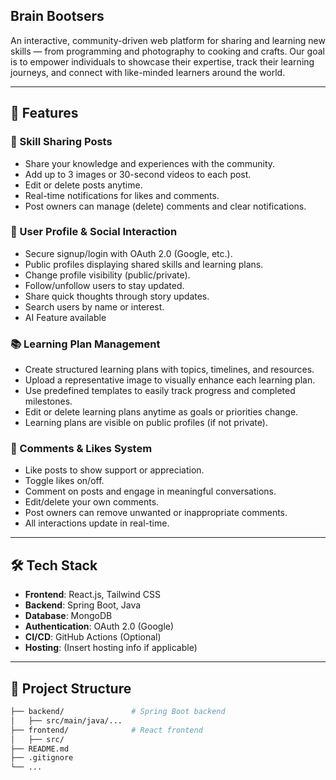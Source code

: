 
## Brain Bootsers


An interactive, community-driven web platform for sharing and learning new skills — from programming and photography to cooking and crafts. Our goal is to empower individuals to showcase their expertise, track their learning journeys, and connect with like-minded learners around the world.

---

## 🚀 Features


### 🧠 Skill Sharing Posts
- Share your knowledge and experiences with the community.
- Add up to 3 images or 30-second videos to each post.
- Edit or delete posts anytime.
- Real-time notifications for likes and comments.
- Post owners can manage (delete) comments and clear notifications.

### 👤 User Profile & Social Interaction
- Secure signup/login with OAuth 2.0 (Google, etc.).
- Public profiles displaying shared skills and learning plans.
- Change profile visibility (public/private).
- Follow/unfollow users to stay updated.
- Share quick thoughts through story updates.
- Search users by name or interest.
- AI Feature available 

### 📚 Learning Plan Management
- Create structured learning plans with topics, timelines, and resources.
- Upload a representative image to visually enhance each learning plan.
- Use predefined templates to easily track progress and completed milestones.
- Edit or delete learning plans anytime as goals or priorities change.
- Learning plans are visible on public profiles (if not private).

### 💬 Comments & Likes System
- Like posts to show support or appreciation.
- Toggle likes on/off.
- Comment on posts and engage in meaningful conversations.
- Edit/delete your own comments.
- Post owners can remove unwanted or inappropriate comments.
- All interactions update in real-time.

---

## 🛠️ Tech Stack

- **Frontend**: React.js, Tailwind CSS
- **Backend**: Spring Boot, Java
- **Database**: MongoDB
- **Authentication**: OAuth 2.0 (Google)
- **CI/CD**: GitHub Actions (Optional)
- **Hosting**: (Insert hosting info if applicable)

---

## 📂 Project Structure

```bash
├── backend/               # Spring Boot backend
│   ├── src/main/java/...
├── frontend/              # React frontend
│   ├── src/
├── README.md
├── .gitignore
└── ...
